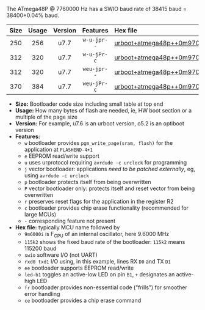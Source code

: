 The ATmega48P @ 7760000 Hz has a SWIO baud rate of 38415 baud = 38400+0.04% baud.

|Size|Usage|Version|Features|Hex file|
|:-:|:-:|:-:|:-:|:--|
|250|256|u7.7|`w-u-jpr--`|[urboot+atmega48p++0m9700i++++4k8_swio_rxd0_txd1_led+b5.hex](https://raw.githubusercontent.com/stefanrueger/urboot.hex/main/cores/minicore/atmega48p/internal_oscillator/fint++0m9700_Hz/br++++4k8_bps/urboot+atmega48p++0m9700i++++4k8_swio_rxd0_txd1_led+b5.hex)|
|312|320|u7.7|`w-u-jPr-c`|[urboot+atmega48p++0m9700i++++4k8_swio_rxd0_txd1_led+b5_fr_ce.hex](https://raw.githubusercontent.com/stefanrueger/urboot.hex/main/cores/minicore/atmega48p/internal_oscillator/fint++0m9700_Hz/br++++4k8_bps/urboot+atmega48p++0m9700i++++4k8_swio_rxd0_txd1_led+b5_fr_ce.hex)|
|312|320|u7.7|`weu-jpr--`|[urboot+atmega48p++0m9700i++++4k8_swio_rxd0_txd1_ee_led+b5.hex](https://raw.githubusercontent.com/stefanrueger/urboot.hex/main/cores/minicore/atmega48p/internal_oscillator/fint++0m9700_Hz/br++++4k8_bps/urboot+atmega48p++0m9700i++++4k8_swio_rxd0_txd1_ee_led+b5.hex)|
|370|384|u7.7|`weu-jPr-c`|[urboot+atmega48p++0m9700i++++4k8_swio_rxd0_txd1_ee_led+b5_fr_ce.hex](https://raw.githubusercontent.com/stefanrueger/urboot.hex/main/cores/minicore/atmega48p/internal_oscillator/fint++0m9700_Hz/br++++4k8_bps/urboot+atmega48p++0m9700i++++4k8_swio_rxd0_txd1_ee_led+b5_fr_ce.hex)|

- **Size:** Bootloader code size including small table at top end
- **Usage:** How many bytes of flash are needed, ie, HW boot section or a multiple of the page size
- **Version:** For example, u7.6 is an urboot version, o5.2 is an optiboot version
- **Features:**
  + `w` bootloader provides `pgm_write_page(sram, flash)` for the application at `FLASHEND-4+1`
  + `e` EEPROM read/write support
  + `u` uses urprotocol requiring `avrdude -c urclock` for programming
  + `j` vector bootloader: applications *need to be patched externally*, eg, using `avrdude -c urclock`
  + `p` bootloader protects itself from being overwritten
  + `P` vector bootloader only: protects itself and reset vector from being overwritten
  + `r` preserves reset flags for the application in the register R2
  + `c` bootloader provides chip erase functionality (recommended for large MCUs)
  + `-` corresponding feature not present
- **Hex file:** typically MCU name followed by
  + `9m6000i` is F<sub>CPU</sub> of an internal oscillator, here 9.6000 MHz
  + `115k2` shows the fixed baud rate of the bootloader: `115k2` means 115200 baud
  + `swio` software I/O (not UART)
  + `rxd0 txd1` I/O using, in this example, lines RX `D0` and TX `D1`
  + `ee` bootloader supports EEPROM read/write
  + `led-b1` toggles an active-low LED on pin `B1`, `+` designates an active-high LED
  + `fr` bootloader provides non-essential code ("frills") for smoother error handling
  + `ce` bootloader provides a chip erase command
